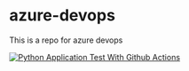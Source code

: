 # azure-devops
This is a repo for azure devops

[![Python Application Test With Github Actions](https://github.com/davydace/azure-devops/actions/workflows/main.yml/badge.svg)](https://github.com/davydace/azure-devops/actions/workflows/main.yml)
